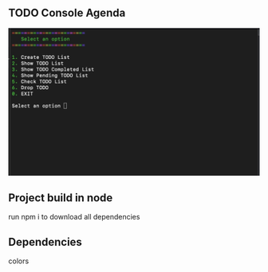 ## TODO Console Agenda
![first view](/show/select_window.jpeg)


## Project build in node
run npm i to download all dependencies 

## Dependencies
colors